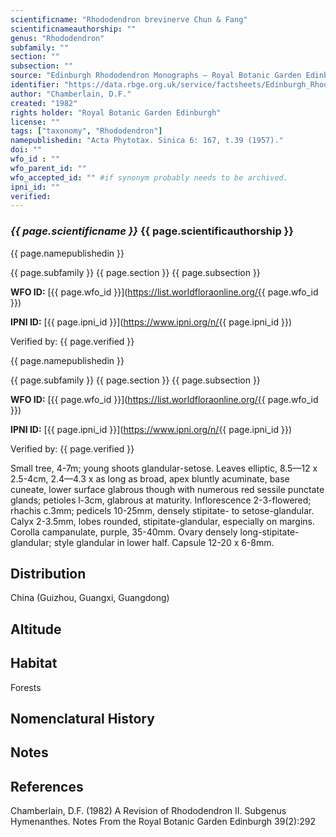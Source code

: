 ```yaml
---
scientificname: "Rhododendron brevinerve Chun & Fang"
scientificnameauthorship: ""
genus: "Rhododendron"
subfamily: ""
section: ""
subsection: ""
source: "Edinburgh Rhododendron Monographs – Royal Botanic Garden Edinburgh"
identifier: "https://data.rbge.org.uk/service/factsheets/Edinburgh_Rhododendron_Monographs.xhtml"
author: "Chamberlain, D.F."
created: "1982"
rights holder: "Royal Botanic Garden Edinburgh"
license: ""
tags: ["taxonomy", "Rhododendron"]
namepublishedin: "Acta Phytotax. Sinica 6: 167, t.39 (1957)."
doi: ""
wfo_id : ""
wfo_parent_id: ""
wfo_accepted_id: "" #if synonym probably needs to be archived.                      
ipni_id: ""
verified:
---
```

### _{{ page.scientificname }}_ {{ page.scientificauthorship }}
 {{ page.namepublishedin }}

{{ page.subfamily }} {{ page.section }} {{ page.subsection }}

**WFO ID:** [{{ page.wfo_id }}](https://list.worldfloraonline.org/{{ page.wfo_id }})

**IPNI ID:** [{{ page.ipni_id }}](https://www.ipni.org/n/{{ page.ipni_id }})

Verified by: {{ page.verified }}

 {{ page.namepublishedin }}

{{ page.subfamily }} {{ page.section }} {{ page.subsection }}

**WFO ID:** [{{ page.wfo_id }}](https://list.worldfloraonline.org/{{ page.wfo_id }})

**IPNI ID:** [{{ page.ipni_id }}](https://www.ipni.org/n/{{ page.ipni_id }})

Verified by: {{ page.verified }}



Small tree, 4-7m; young shoots glandular-setose. Leaves elliptic, 8.5—12 x 2.5-4cm, 2.4—4.3 x as long as broad, apex bluntly acuminate, base cuneate, lower surface glabrous though with numerous red sessile punctate glands; petioles l-3cm, glabrous at maturity. Inflorescence 2-3-flowered; rhachis c.3mm; pedicels 10-25mm, densely stipitate- to setose-glandular. Calyx 2-3.5mm, lobes rounded, stipitate-glandular, especially on margins. Corolla campanulate, purple, 35-40mm. Ovary densely long-stipitate-glandular; style glandular in lower half. Capsule 12-20 x 6-8mm.

## Distribution
China (Guizhou, Guangxi, Guangdong)

## Altitude


## Habitat
Forests

## Nomenclatural History

                       
## Notes


## References

Chamberlain, D.F. (1982) A Revision of Rhododendron II. Subgenus Hymenanthes. Notes From the Royal Botanic Garden Edinburgh 39(2):292

